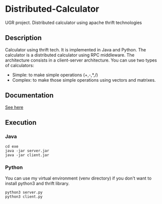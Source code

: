 # Distributed-Calculator
UGR project. Distributed calculator using apache thrift technologies

## Description
Calculator using thrift tech. It is implemented in Java and Python.
The calculator is a distributed calculator using RPC middleware. The architecture consists in a client-server architecture.
You can use two types of calculators:
- Simple: to make simple operations (+,-,*,/)
- Complex: to make those simple operations using vectors and matrixes.

## Documentation
[See here](https://github.com/JesusGonzalezA/Distributed-Calculator/tree/master/doc)

## Execution
### Java
```shell
cd exe
java -jar server.jar
java -jar client.jar
```

### Python
You can use my virtual environment (venv directory) if you don't want to install python3 and thrift library.

```shell
python3 server.py
python3 client.py
```
